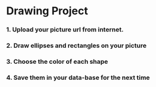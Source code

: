 <h1> Drawing Project </h1>

<h3>1. Upload your picture url from internet.</h3>
<h3>2. Draw ellipses and rectangles on your picture</h3>
<h3>3. Choose the color of each shape</h3>
<h3>4. Save them in your data-base for the next time</h3>
 
 
